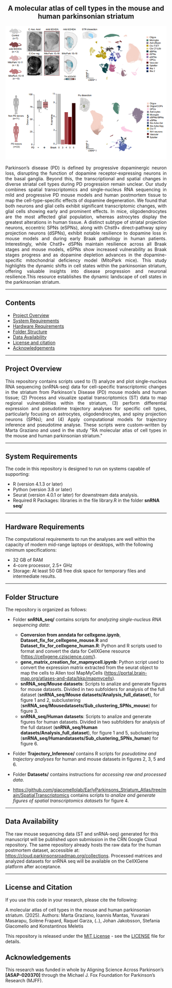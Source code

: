 <div align="center">
    <h2><strong>A molecular atlas of cell types in the mouse and human parkinsonian striatum</strong></h2>
    <img src="snRNA seq/Githhub_image.png" alt="Description of the image" width="600" />
</div>

<p align="justify">Parkinson’s disease (PD) is defined by progressive dopaminergic neuron loss, disrupting the function of dopamine receptor-expressing neurons in the basal ganglia. Beyond this, the transcriptional and spatial changes in diverse striatal cell types during PD progression remain unclear. Our study combines spatial transcriptomics and single-nucleus RNA sequencing in mild and progressive PD mouse models and human postmortem tissue to map the cell-type-specific effects of dopamine degeneration. We found that both neurons and glial cells exhibit significant transcriptomic changes, with glial cells showing early and prominent effects. In mice, oligodendrocytes are the most affected glial population, whereas astrocytes display the greatest alterations in human tissue. A distinct subtype of striatal projection neurons, eccentric SPNs (eSPNs), along with Chst9+ direct-pathway spiny projection neurons (dSPNs), exhibit notable resilience to dopamine loss in mouse models and during early Braak pathology in human patients. Interestingly, while Chst9+ dSPNs maintain resilience across all Braak stages and mouse models, eSPNs show increased vulnerability as Braak stages progress and as dopamine depletion advances in the dopamine-specific mitochondrial deficiency model (MitoPark mice). This study highlights the dynamic shifts in cell states within the parkinsonian striatum, offering valuable insights into disease progression and neuronal resilience.This resource establishes the dynamic landscape of cell states in the parkinsonian striatum.</p>

------------------
## Contents
* [Project Overview](#project-overview)
* [System Requirements](#system-requirements)
* [Hardware Requirements](#hardware-requirements)
* [Folder Structure](#folder-structure)
* [Data Availability](#data-availabilty)
* [License and citation](#license-and-citation)
* [Acknowledgements](#acknowledgements)

------------------
## Project Overview

<p align="justify">This repository contains scripts used to (1) analyze and plot single-nucleus RNA sequencing (snRNA-seq) data for cell-specific transcriptomic changes in the striatum from Parkinson's Disease (PD) mouse models and human tissue; (2) Process and visualize spatial transcriptomics (ST) data to map regional vulnerabilities within the striatum, (3) perform differential expression and pseudotime trajectory analyses for specific cell types, particularly focusing on astrocytes, oligodendrocytes, and spiny projection neurons (SPNs); and (4) Apply computational models for trajectory inference and pseudotime analyse. These scripts were custom-written by Marta Graziano and used in the study "RA molecular atlas of cell types in the mouse and human parkinsonian striatum."<p/>

------------------
## System Requirements

The code in this repository is designed to run on systems capable of supporting:

- R (version 4.1.3 or later)
- Python (version 3.8 or later)
- Seurat (version 4.0.1 or later) for downstream data analysis.
- Required R Packages: libraries in the file library.R in the folder **snRNA seq/**

------------------
## Hardware Requirements

The computational requirements to run the analyses are well within the capacity of modern mid-range laptops or desktops, with the following minimum specifications:

- 32 GB of RAM
- 4-core processor, 2.5+ GHz
- Storage: At least 50 GB free disk space for temporary files and intermediate results.

------------------
## Folder Structure

The repository is organized as follows:

- Folder **snRNA_seq/** contains scripts for <i>analyzing single-nucleus RNA sequencing data</i>:
    - **Conversion from anndata for cellxgene.ipynb**, **Dataset_fix_for_cellxgene_mouse.R** and **Dataset_fix_for_cellxgene_human.R**: Python and R scripts used to format and convert the data for CellXGene resource (https://cellxgene.cziscience.com/).
    - **gene_matrix_creation_for_mapmycell.ipynb**: Python script used to convert the expression matrix extracted from the seurat object to map the cells to Allen tool MapMyCells (https://portal.brain-map.org/atlases-and-data/bkp/mapmycells).
    - **snRNA_seq/Mouse datasets**: Scripts to analize and generate figures for mouse datasets. Divided in two subfolders for analysis of the full dataset (**snRNA_seq/Mouse datasets/Analysis_full_dataset**), for figure 1 and 2, subclustering (**snRNA_seq/Mousedatasets/Sub_clustering_SPNs_mouse**) for figure 3.
    - **snRNA_seq/Human datasets**: Scripts to analize and generate figures for human datasets. Divided in two subfolders for analysis of the full dataset (**snRNA_seq/Human datasets/Analysis_full_dataset**), for figure 1 and 5, subclustering (**snRNA_seq/Humandatasets/Sub_clustering_SPNs_human**) for figure 6.

- Folder **Trajectory_Inference/** contains R scripts for <i>pseudotime and trajectory analyses</i> for human and mouse datasets in figures 2, 3, 5 and 6.

- Folder **Datasets/** contains instructions for <i>accessing raw and processed data</i>.

- https://github.com/giacomellolab/EarlyParkinsons_Striatum_Atlas/tree/main/SpatialTranscriptomics contains scripts to <i>analize and generate figures of spatial transcriptomics datasets</i> for figure 4.
  
------------------
## Data Availability

The raw mouse sequencing data (ST and snRNA-seq) generated for this manuscript will be published upon submission in the CRN Google Cloud repository. The same repository already hosts the raw data for the human postmortem dataset, accessible at: https://cloud.parkinsonsroadmap.org/collections.
Processed matrices and analyzed datasets for snRNA seq will be available on the CellXGene platform after acceptance. 

------------------
##  License and Citation

If you use this code in your research, please cite the following:

A molecular atlas of cell types in the mouse and human parkinsonian striatum. (2025). Authors: Marta Graziano, Ioannis Mantas, Yuvarani Masarapu, Solène Frapard, Raquel
Garza, (..), Johan Jakobsson, Stefania Giacomello and Konstantinos Meletis

This repository is released under the [MIT License](https://opensource.org/license/mit) - see the [LICENSE](LICENSE) file for details.

## Acknowledgements

This research was funded in whole by Aligning Science Across Parkinson’s **[ASAP-020370]** through the Michael J. Fox Foundation for Parkinson’s Research (MJFF).
